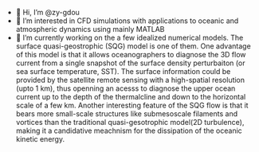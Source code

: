 - 👋 Hi, I’m @zy-gdou
- 👀 I’m interested in CFD simulations with applications to oceanic and atmospheric dynamics using mainly MATLAB
- 🌱 I’m currently working on the a few idealized numerical models. The surface quasi-geostrophic (SQG) model is one of them. One advantage of this model is that it allows oceanographers to diagnose the 3D flow current from a single snapshot of the surface density perturbaiton (or sea surface temperature, SST). The surface information could be provided by the satellite remote sensing with a high-spatial resolution (upto 1 km), thus openning an acesss to diagnose the upper ocean current up to the depth of the thermalcline and down to the horizontal scale of a few km. Another interesting feature of the SQG flow is that it bears more small-scale structures like submesoscale filaments and vortices than the traditional quasi-gesotrophic model(2D turbulence), making it a candidative meachnism for the dissipation of the oceanic kinetic energy.


<!---
zy-gdou/zy-gdou is a ✨ special ✨ repository because its `README.md` (this file) appears on your GitHub profile.
You can click the Preview link to take a look at your changes.
--->
